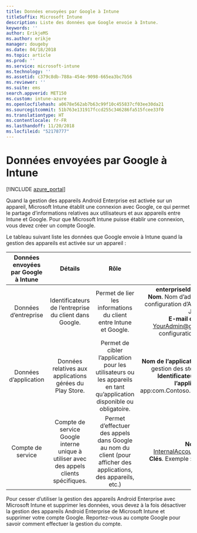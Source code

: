 ```yaml
---
title: Données envoyées par Google à Intune
titleSuffix: Microsoft Intune
description: Liste des données que Google envoie à Intune.
keywords: ''
author: ErikjeMS
ms.author: erikje
manager: dougeby
ms.date: 04/18/2018
ms.topic: article
ms.prod: ''
ms.service: microsoft-intune
ms.technology: ''
ms.assetid: c379c8db-788a-454e-9098-665ea3bc7b56
ms.reviewer: ''
ms.suite: ems
search.appverid: MET150
ms.custom: intune-azure
ms.openlocfilehash: a0678e562ab7b63c99f10c455837cf03ee30da21
ms.sourcegitcommit: 51b763e131917fccd255c346286fa515fcee33f0
ms.translationtype: HT
ms.contentlocale: fr-FR
ms.lasthandoff: 11/20/2018
ms.locfileid: "52178777"
---
```

# <a name="data-google-sends-to-intune"></a>Données envoyées par Google à Intune

[!INCLUDE [azure_portal](./includes/azure_portal.md)]

Quand la gestion des appareils Android Enterprise est activée sur un appareil, Microsoft Intune établit une connexion avec Google, ce qui permet le partage d’informations relatives aux utilisateurs et aux appareils entre Intune et Google. Pour que Microsoft Intune puisse établir une connexion, vous devez créer un compte Google.

Le tableau suivant liste les données que Google envoie à Intune quand la gestion des appareils est activée sur un appareil :


| Données envoyées par Google à Intune | Détails | Rôle | Exemple |
|:---:|:---:|:---:|:---:|
| Données d’entreprise | Identificateurs de l’entreprise du client dans Google. | Permet de lier les informations du client entre Intune et Google. | **enterpriseId**. Exemple : LC04eik8a6.<br>**Nom**. Nom d’administrateur entré durant la configuration d’Android Enterprise. Exemple : Jean Dupont.<br>**E-mail de l’administrateur**. YourAdmin@gmail.com utilisé durant la configuration d’Android Enterprise. |
| Données d’application | Données relatives aux applications gérées du Play Store. | Permet de cibler l’application pour les utilisateurs ou les appareils en tant qu’application disponible ou obligatoire. | **Nom de l’application**. Exemple : Application de gestion des stocks Contoso Warehouse.<br>**Identificateur unique représentant l’application**. Exemple : app:com.Contoso.Warehouse.InventoryTracking |
| Compte de service | Compte de service Google interne unique à utiliser avec des appels clients spécifiques. | Permet d’effectuer des appels dans Google au nom du client (pour afficher des applications, des appareils, etc.) | **Nom**. Exemple : InternalAccount@InternalService.com.<br>**Clés**. Exemple : ServiceAccountPassword |


Pour cesser d’utiliser la gestion des appareils Android Enterprise avec Microsoft Intune et supprimer les données, vous devez à la fois désactiver la gestion des appareils Android Enterprise de Microsoft Intune et supprimer votre compte Google. Reportez-vous au compte Google pour savoir comment effectuer la gestion du compte.


